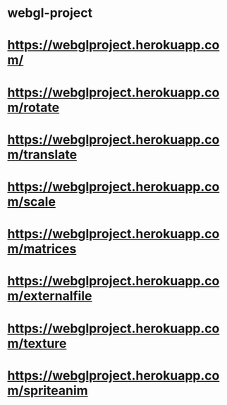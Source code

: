 ﻿# webgl-project
 
 # https://webglproject.herokuapp.com/
 
 # https://webglproject.herokuapp.com/rotate

 # https://webglproject.herokuapp.com/translate

 # https://webglproject.herokuapp.com/scale

 # https://webglproject.herokuapp.com/matrices

 # https://webglproject.herokuapp.com/externalfile

 # https://webglproject.herokuapp.com/texture

 # https://webglproject.herokuapp.com/spriteanim
